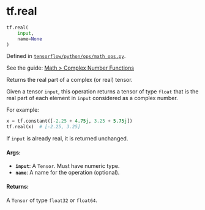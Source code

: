 <div itemscope itemtype="http://developers.google.com/ReferenceObject">
<meta itemprop="name" content="tf.real" />
</div>

# tf.real

``` python
tf.real(
    input,
    name=None
)
```



Defined in [`tensorflow/python/ops/math_ops.py`](https://www.tensorflow.org/code/tensorflow/python/ops/math_ops.py).

See the guide: [Math > Complex Number Functions](../../../api_guides/python/math_ops.md#Complex_Number_Functions)

Returns the real part of a complex (or real) tensor.

Given a tensor `input`, this operation returns a tensor of type `float` that
is the real part of each element in `input` considered as a complex number.

For example:

```python
x = tf.constant([-2.25 + 4.75j, 3.25 + 5.75j])
tf.real(x)  # [-2.25, 3.25]
```

If `input` is already real, it is returned unchanged.

#### Args:

* <b>`input`</b>: A `Tensor`. Must have numeric type.
* <b>`name`</b>: A name for the operation (optional).


#### Returns:

A `Tensor` of type `float32` or `float64`.